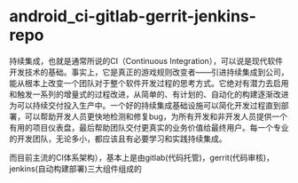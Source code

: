 # android_ci-gitlab-gerrit-jenkins-repo
持续集成，也就是通常所说的CI（Continuous Integration），可以说是现代软件开发技术的基础。事实上，它是真正的游戏规则改变者——引进持续集成到公司，能从根本上改变一个团队对于整个软件开发过程的思考方式。它绝对有潜力去启用和触发一系列的增量式的过程改进，从简单的、有计划的、自动化的构建逐渐改进为可以持续交付投入生产中。一个好的持续集成基础设施可以简化开发过程直到部署，可以帮助开发人员更快地检测和修复bug，为所有开发和非开发人员提供一个有用的项目仪表盘，最后帮助团队交付更真实的业务价值给最终用户。每一个专业的开发团队，无论多小，都应该且有必要学习和实践持续集成。

而目前主流的CI体系架构），基本上是由gitlab(代码托管)，gerrit(代码审核)，jenkins(自动构建部署)三大组件组成的

